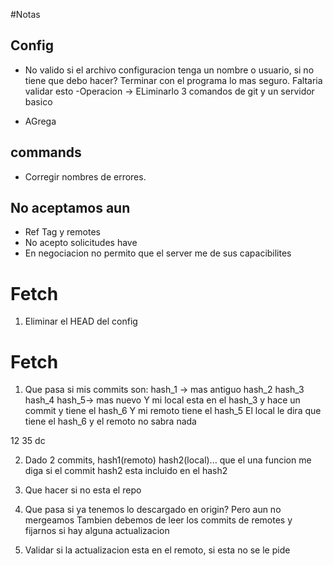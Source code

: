 #Notas

## Config
- No valido si el archivo configuracion tenga un nombre o usuario, si no tiene que debo hacer? Terminar con el programa lo mas seguro. Faltaria validar esto
-Operacion -> ELiminarlo
3 comandos de git y un servidor basico


- AGrega 

## commands

- Corregir nombres de errores.

## No aceptamos aun
- Ref Tag y remotes
- No acepto solicitudes have
- En negociacion no permito que el server me de sus capacibilites

# Fetch 
1) Eliminar el HEAD del config

# Fetch 
1) Que pasa si mis commits son:
hash_1 -> mas antiguo
hash_2
hash_3
hash_4
hash_5-> mas nuevo
Y mi local esta en el hash_3 y hace un commit y tiene el hash_6
Y mi remoto tiene el hash_5
El local le dira que tiene el hash_6 y el remoto no sabra nada


12
35
dc

2) Dado 2 commits, hash1(remoto) hash2(local)...
que el una funcion me diga si el commit hash2 esta incluido en el hash2

3) Que hacer si no esta el repo

4) Que pasa si ya tenemos lo descargado en origin? Pero aun no mergeamos
Tambien debemos de leer los commits de remotes y fijarnos si hay alguna actualizacion

5) Validar si la actualizacion esta en el remoto, si esta no se le pide